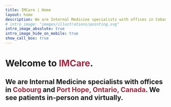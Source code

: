 ```yaml
---
title: IMCare | Home
layout: home
description: We are Internal Medicine specialists with offices in Cobourg and Port Hope, Ontario, Canada.
# intro_image: "images/illustrations/pointing.svg"
intro_image_absolute: true
intro_image_hide_on_mobile: true
show_call_box: true
---
```


# Welcome to <span style='color: #9d2940'>IMCare</span>.

## We are Internal Medicine specialists with offices in <span style='color: #9d2940'>Cobourg</span> and <span style='color: #9d2940'>Port Hope, Ontario, Canada</span>. We see patients in-person and virtually.